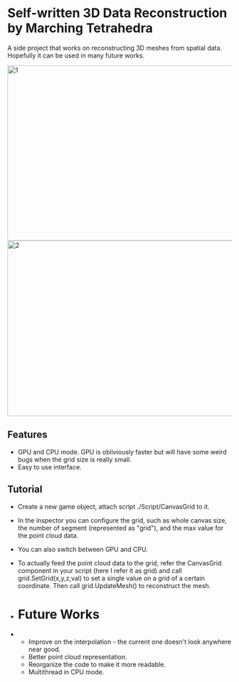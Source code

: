 # Self-written 3D Data Reconstruction by Marching Tetrahedra
A side project that works on reconstructing 3D meshes from spatial data. Hopefully it can be used in many future works.


<img width="913" height="394" alt="1" src="https://github.com/user-attachments/assets/fdbf249e-8582-42d2-a83f-af2bc0e751ce" />
<img width="729" height="395" alt="2" src="https://github.com/user-attachments/assets/72051a34-0927-4f80-8ae3-32a98810e9e4" />


## Features
- GPU and CPU mode. GPU is obliviously faster but will have some weird bugs when the grid size is really small.
- Easy to use interface.

## Tutorial
- Create a new game object, attach script ./Script/CanvasGrid to it.
- In the inspector you can configure the grid, such as whole canvas size, the number of segment (represented as "grid"), and the max value for the point cloud data.
- You can also switch between GPU and CPU.
- To actually feed the point cloud data to the grid, refer the CanvasGrid component in your script (here I refer it as grid) and call grid.SetGrid(x,y,z,val) to set a single value on a grid of a certain coordinate. Then call grid.UpdateMesh() to reconstruct the mesh.

- # Future Works
- - Improve on the interpolation - the current one doesn't look anywhere near good.
  - Better point cloud representation.
  - Reorganize the code to make it more readable.
  - Multithread in CPU mode.
